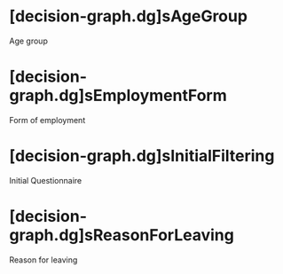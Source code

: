 # [decision-graph.dg]sAgeGroup
Age group

# [decision-graph.dg]sEmploymentForm
Form of employment

# [decision-graph.dg]sInitialFiltering
Initial Questionnaire

# [decision-graph.dg]sReasonForLeaving
Reason for leaving

